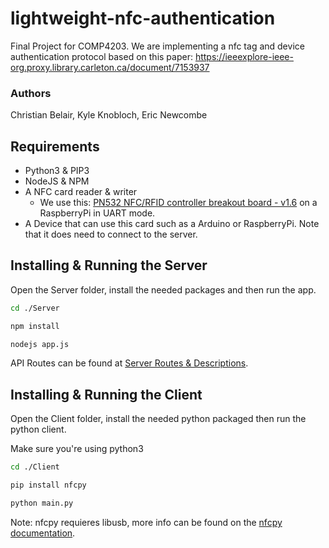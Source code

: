 # lightweight-nfc-authentication
Final Project for COMP4203. We are implementing a nfc tag and device authentication protocol based on this paper: https://ieeexplore-ieee-org.proxy.library.carleton.ca/document/7153937 

### Authors
Christian Belair, Kyle Knobloch, Eric Newcombe

## Requirements
* Python3 & PIP3
* NodeJS & NPM
* A NFC card reader & writer
  * We use this: [PN532 NFC/RFID controller breakout board - v1.6](https://www.buyapi.ca/product/pn532-nfcrfid-controller-breakout-board-v1-6-2/) on a RaspberryPi in UART mode. 
* A Device that can use this card such as a Arduino or RaspberryPi. Note that it does need to connect to the server.


## Installing & Running the Server
Open the Server folder, install the needed packages and then run the app. 

```bash
cd ./Server

npm install

nodejs app.js
```

API Routes can be found at [Server Routes & Descriptions](./Server/routes/README.md).

## Installing & Running the Client
Open the Client folder, install the needed python packaged then run the python client.

Make sure you're using python3
```bash
cd ./Client

pip install nfcpy

python main.py
```

Note: nfcpy requieres libusb, more info can be found on the [nfcpy documentation](https://nfcpy.readthedocs.io/en/latest/topics/get-started.html).

